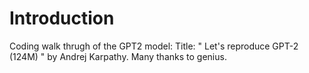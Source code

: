 # Introduction
Coding walk thrugh of the GPT2 model: Title: " Let's reproduce GPT-2 (124M) " by Andrej Karpathy. Many thanks to genius. 
